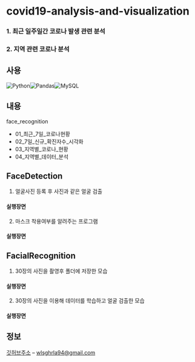 # covid19-analysis-and-visualization

### 1. 최근 일주일간 코로나 발생 관련 분석  

### 2. 지역 관련 코로나 분석


## 사용

![Python](https://img.shields.io/badge/python-3670A0?style=for-the-badge&logo=python&logoColor=ffdd54)![Pandas](https://img.shields.io/badge/pandas-%23150458.svg?style=for-the-badge&logo=pandas&logoColor=white)![MySQL](https://img.shields.io/badge/mysql-%2300f.svg?style=for-the-badge&logo=mysql&logoColor=white)

## 내용

face_recognition  
* 01_최근_7일_코로나현황  
* 02_7일_신규_확진자수_시각화
* 03_지역별_코로나_현황
* 04_지역별_데이터_분석
  
          
          
## FaceDetection    
1. 얼굴사진 등록 후 사진과 같은 얼굴 검출
#### 실행장면


2. 마스크 착용여부를 알려주는 프로그램
#### 실행장면



## FacialRecognition  
1. 30장의 사진을 촬영후 폴더에 저장한 모습
#### 실행장면

2. 30장의 사진을 이용해 데이터를 학습하고 얼굴 검출한 모습
#### 실행장면


## 정보

[깃허브주소](https://github.com/jinokiim) – wlsghrla94@gmail.com
